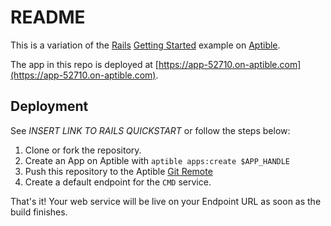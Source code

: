 # README

This is a variation of the [Rails](https://rubyonrails.org/) [Getting Started](https://guides.rubyonrails.org/v4.2.7/getting_started.html) example on [Aptible](https://aptible.com).

The app in this repo is deployed at [https://app-52710.on-aptible.com](https://app-52710.on-aptible.com).

## Deployment

See *INSERT LINK TO RAILS QUICKSTART* or follow the steps below:

1. Clone or fork the repository.
2. Create an App on Aptible with `aptible apps:create $APP_HANDLE` 
3. Push this repository to the Aptible [Git Remote](https://deploy-docs.aptible.com/docs/git-remote)
4. Create a default endpoint for the `CMD` service.

That's it! Your web service will be live on your Endpoint URL as soon as the build finishes.
